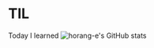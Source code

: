 # TIL
Today I learned
![horang-e's GitHub stats](https://github-readme-stats.vercel.app/api?username=horang-e&show_icons=true&theme=horang-eStats)
